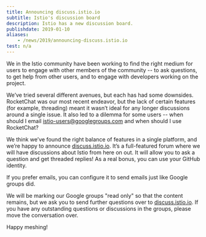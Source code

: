 ```yaml
---
title: Announcing discuss.istio.io
subtitle: Istio's discussion board
description: Istio has a new discussion board.
publishdate: 2019-01-10
aliases:
    - /news/2019/announcing-discuss.istio.io
test: n/a
---
```


We in the Istio community have been working to find the right medium for users to engage with other members of the community -- to ask questions,
to get help from other users, and to engage with developers working on the project.

We’ve tried several different avenues, but each has had some downsides. RocketChat was our most recent endeavor, but the lack of certain
features (for example, threading) meant it wasn’t ideal for any longer discussions around a single issue. It also led to a dilemma for
some users -- when should I email istio-users@googlegroups.com and when should I use RocketChat?

We think we’ve found the right balance of features in a single platform, and we’re happy to announce
[discuss.istio.io](https://discuss.istio.io). It’s a full-featured forum where we will have discussions about Istio from here on out.
It will allow you to ask a question and get threaded replies! As a real bonus, you can use your GitHub identity.

If you prefer emails, you can configure it to send emails just like Google groups did.

We will be marking our Google groups "read only" so that the content remains, but we ask you to send further questions over to
[discuss.istio.io](https://discuss.istio.io). If you have any outstanding questions or discussions in the groups, please move the conversation over.

Happy meshing!
